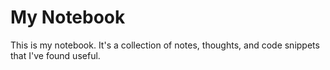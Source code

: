 # My Notebook

This is my notebook. It's a collection of notes, thoughts, and code snippets
that I've found useful.
